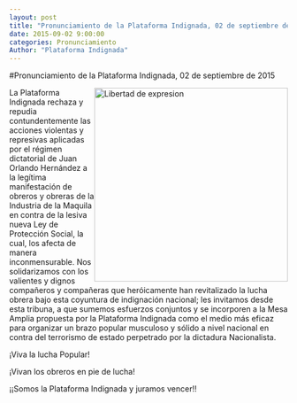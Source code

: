```yaml
---
layout: post
title: "Pronunciamiento de la Plataforma Indignada, 02 de septiembre de 2015"
date: 2015-09-02 9:00:00
categories: Pronunciamiento
Author: "Plataforma Indignada"
---
```

#Pronunciamiento de la Plataforma Indignada, 02 de septiembre de 2015

<img style="float: right; height: 350px; with: 350px" src="https://scontent-iad3-1.xx.fbcdn.net/hphotos-xpt1/v/t1.0-9/11222950_942187125866697_5537632056657465057_n.jpg?oh=7e5a6b835fac12f2be9073759a6e4550&oe=566682EA" class="img-responsive" alt="Libertad de expresion">


La Plataforma Indignada rechaza y repudia contundentemente las acciones violentas y represivas aplicadas por el régimen dictatorial de Juan Orlando Hernández a la legítima manifestación de obreros y obreras de la Industria de la Maquila en contra de la lesiva nueva Ley de Protección Social, la cual, los afecta de manera inconmensurable. Nos solidarizamos con los valientes y dignos compañeros y compañeras que heróicamente han revitalizado la lucha obrera bajo esta coyuntura de indignación nacional; les invitamos desde esta tribuna, a que sumemos esfuerzos conjuntos y se incorporen a la Mesa Amplia propuesta por la Plataforma Indignada como el medio más eficaz para organizar un brazo popular musculoso y sólido a nivel nacional en contra del terrorismo de estado perpetrado por la dictadura Nacionalista.


¡Viva la lucha Popular!

¡Vivan los obreros en pie de lucha!

¡¡Somos la Plataforma Indignada y juramos vencer!!